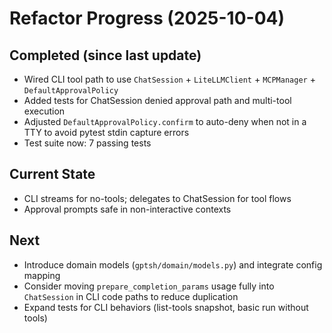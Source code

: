 # Refactor Progress (2025-10-04)

## Completed (since last update)
- Wired CLI tool path to use `ChatSession` + `LiteLLMClient` + `MCPManager` + `DefaultApprovalPolicy`
- Added tests for ChatSession denied approval path and multi-tool execution
- Adjusted `DefaultApprovalPolicy.confirm` to auto-deny when not in a TTY to avoid pytest stdin capture errors
- Test suite now: 7 passing tests

## Current State
- CLI streams for no-tools; delegates to ChatSession for tool flows
- Approval prompts safe in non-interactive contexts

## Next
- Introduce domain models (`gptsh/domain/models.py`) and integrate config mapping
- Consider moving `prepare_completion_params` usage fully into `ChatSession` in CLI code paths to reduce duplication
- Expand tests for CLI behaviors (list-tools snapshot, basic run without tools)
